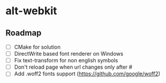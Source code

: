 # alt-webkit
## Roadmap
- [ ] CMake for solution
- [ ] DirectWrite based font renderer on Windows
- [ ] Fix text-transform for non english symbols
- [ ] Don't reload page when url changes only after #
- [ ] Add .woff2 fonts support (https://github.com/google/woff2)
